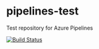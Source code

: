 # pipelines-test

Test repository for Azure Pipelines

[![Build Status](https://dev.azure.com/maku77/helloworld/_apis/build/status/maku77.pipelines-test?branchName=master)](https://dev.azure.com/maku77/helloworld/_build/latest?definitionId=1&branchName=master)
